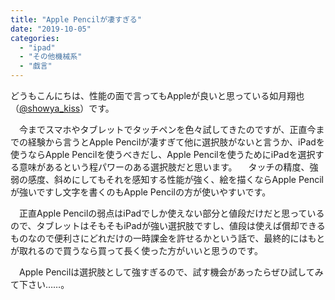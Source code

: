 ```yaml
---
title: "Apple Pencilが凄すぎる"
date: "2019-10-05"
categories: 
  - "ipad"
  - "その他機械系"
  - "戯言"
---
```


どうもこんにちは、性能の面で言ってもAppleが良いと思っている如月翔也（[@showya\_kiss](http://twitter.com/showya_kiss)）です。

　今までスマホやタブレットでタッチペンを色々試してきたのですが、正直今までの経験から言うとApple Pencilが凄すぎて他に選択肢がないと言うか、iPadを使うならApple Pencilを使うべきだし、Apple Pencilを使うためにiPadを選択する意味があるという程パワーのある選択肢だと思います。 　タッチの精度、強弱の感度、斜めにしてもそれを感知する性能が強く、絵を描くならApple Pencilが強いですし文字を書くのもApple Pencilの方が使いやすいです。

　正直Apple Pencilの弱点はiPadでしか使えない部分と値段だけだと思っているので、タブレットはそもそもiPadが強い選択肢ですし、値段は使えば償却できるものなので便利さにどれだけの一時課金を許せるかという話で、最終的にはもとが取れるので買うなら買って長く使った方がいいと思うのです。

　Apple Pencilは選択肢として強すぎるので、試す機会があったらぜひ試してみて下さい……。
